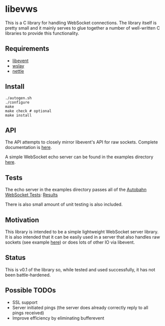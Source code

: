 libevws
=============

This is a C library for handling WebSocket connections.  The library itself is pretty small and it mainly serves to glue together a number of well-written C libraries to provide this functionality.

## Requirements

 * [libevent](http://libevent.org/)
 * [wslay](http://wslay.sourceforge.net/)
 * [nettle](http://www.lysator.liu.se/~nisse/nettle/)

## Install

    ./autogen.sh
    ./configure
    make
    make check # optional
    make install

## API

The API attempts to closely mirror libevent's API for raw sockets.  Complete documentation is [here](http://crunchyfrog.github.io/libevws/doxygen/html/).

A simple WebSocket echo server can be found in the examples directory [here](https://github.com/crunchyfrog/libevws/blob/master/examples/echo_server.c).

## Tests

The echo server in the examples directory passes all of the [Autobahn WebSocket Tests](http://autobahn.ws/): [Results](http://crunchyfrog.github.io/libevws/autobahn/)

There is also small amount of unit testing is also included.

## Motivation

This library is intended to be a simple lightweight WebSocket server library.  It is also intended that it can be easily used in a server that also handles raw sockets (see example [here](https://github.com/crunchyfrog/libevws/blob/master/examples/dual_echo_server.c)) or does lots of other IO via libevent.

## Status

This is v0.1 of the library so, while tested and used successfully, it has not been battle-hardened.

## Possible TODOs

 * SSL support
 * Server initiated pings (the server does already correctly reply to all pings received)
 * Improve efficiency by eliminating bufferevent
